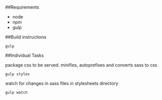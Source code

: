 ##Requirements

- node
- npm
- gulp

##Build instructions

```
gulp
```

##Individual Tasks

package css to be served. minifies, autoprefixes and converts sass to css
```
gulp styles
```

watch for changes in sass files in stylesheets directory
```
gulp watch
```
